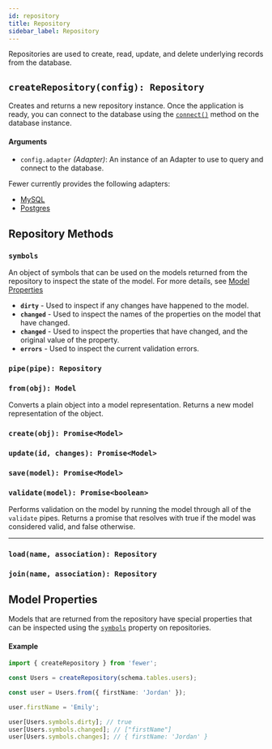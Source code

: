 ```yaml
---
id: repository
title: Repository
sidebar_label: Repository
---
```


Repositories are used to create, read, update, and delete underlying records from the database.

## `createRepository(config): Repository`

Creates and returns a new repository instance. Once the application is ready, you can connect to the database using the [`connect()`](#database-connect-promise) method on the database instance.

#### Arguments

- `config.adapter` _(Adapter)_: An instance of an Adapter to use to query and connect to the database.

Fewer currently provides the following adapters:

- [MySQL](../adapters/mysql.md)
- [Postgres](../adapters/postgres.md)

## Repository Methods

### `symbols`

An object of symbols that can be used on the models returned from the repository to inspect the state of the model.
For more details, see [Model Properties](#model-properties)

- **`dirty`** - Used to inspect if any changes have happened to the model.
- **`changed`** - Used to inspect the names of the properties on the model that have changed.
- **`changed`** - Used to inspect the properties that have changed, and the original value of the property.
- **`errors`** - Used to inspect the current validation errors.

### `pipe(pipe): Repository`

### `from(obj): Model`

Converts a plain object into a model representation. Returns a new model representation of the object.

### `create(obj): Promise<Model>`

### `update(id, changes): Promise<Model>`

### `save(model): Promise<Model>`

### `validate(model): Promise<boolean>`

Performs validation on the model by running the model through all of the `validate` pipes. Returns a promise that resolves with true if the model was considered valid, and false otherwise.

---

### `load(name, association): Repository`

### `join(name, association): Repository`

## Model Properties

Models that are returned from the repository have special properties that can be inspected using the [`symbols`](#symbols) property on repositories.

#### Example

```ts
import { createRepository } from 'fewer';

const Users = createRepository(schema.tables.users);

const user = Users.from({ firstName: 'Jordan' });

user.firstName = 'Emily';

user[Users.symbols.dirty]; // true
user[Users.symbols.changed]; // ["firstName"]
user[Users.symbols.changes]; // { firstName: 'Jordan' }
```
